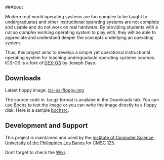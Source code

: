 ##About

Modern real-world operating systems are too complex to be taught to undergraduates and other instructional operating systems are not complete and usable and do not work on real hardware. By providing students with a _not so complex_ working operating system to play with, they will be able to appreciate and understand deeper the concepts underlying an operating system.

Thus, this project aims to develop a simple yet operational instructional operating system for teaching undergraduate operating systems courses. ICS-OS is a fork of <a href='http://sourceforge.net/projects/dex-os'>DEX-OS</a> by Joseph Dayo.

## Downloads

Latest floppy image: <a href='http://ics-os.googlecode.com/svn/trunk/ics-os/ics-os-floppy.img'>ics-os-floppy.img</a>

The source code in .tar.gz format is availabe in the Downloads tab. You can use <a href='http://bochs.sourceforge.net/'>Bochs</a> to test the image or you can write the image directly to a floppy disk. Here is a sample <a href='http://ics-os.googlecode.com/svn/trunk/ics-os/bochsrc'>bochsrc</a>.

## Development and Support
This project is maintained and used by the <a href='http://ics.uplb.edu.ph'>Institute of Computer Science</a>, <a href='http://www.uplb.edu.ph'>University of the Philippines Los Banos</a> for <a href='http://ics.uplb.edu.ph/courses/ugrad/cmsc/125'>CMSC 125</a>.

Dont forget to check the <a href="http://github.com/srg-ics-uplb/ics-os/wiki">Wiki</a>.
